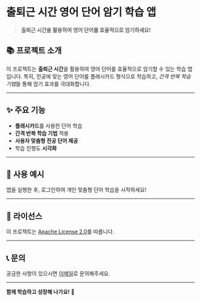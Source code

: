 # 출퇴근 시간 영어 단어 암기 학습 앱

> **출퇴근 시간을 활용하여 영어 단어를 효율적으로 암기하세요!**


## 📚 프로젝트 소개

이 프로젝트는 **출퇴근 시간**을 활용하여 영어 단어를 효율적으로 암기할 수 있는 학습 앱입니다. 특히, 전공에 맞는 영어 단어를 플래시카드 형식으로 학습하고, *간격 반복 학습 기법*을 통해 암기 효과를 극대화합니다.

---

## ✨ 주요 기능

- **플래시카드**를 사용한 단어 학습
- **간격 반복 학습 기법** 적용
- **사용자 맞춤형 전공 단어 제공**
- 학습 진행도 **시각화**


---

## 📖 사용 예시

앱을 실행한 후, 로그인하여 개인 맞춤형 단어 학습을 시작하세요!





---

## 📄 라이선스

이 프로젝트는 [Apache License 2.0](LICENSE)를 따릅니다.

---

## 📞 문의

궁금한 사항이 있으시면 [이메일](mailto:stack9798@gmail.com)로 문의해주세요.

---

**함께 학습하고 성장해 나가요!** 🚀
